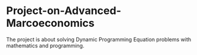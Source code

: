 # Project-on-Advanced-Marcoeconomics
The project is about solving Dynamic Programming Equation problems with mathematics and programming. 
